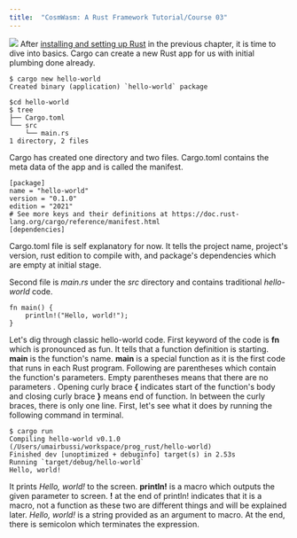 ```yaml
---
title:  "CosmWasm: A Rust Framework Tutorial/Course 03"
---
```

![](/assets/images/hello-world.avif)
After [installing and setting up Rust](https://engineerhead.github.io/2023/09/03/cosmwasm-rust-framework-tutorial-course-02.html) in the previous chapter, it is time to dive into basics. Cargo can create a new Rust app for us with initial plumbing done already.

    $ cargo new hello-world
    Created binary (application) `hello-world` package
    
    $cd hello-world
    $ tree
    ├── Cargo.toml
	└── src
	    └── main.rs
	1 directory, 2 files

Cargo has created one directory and two files. Cargo.toml contains the meta data of the app and is called the manifest.

    [package]
    name = "hello-world"
    version = "0.1.0"
    edition = "2021"
    # See more keys and their definitions at https://doc.rust-lang.org/cargo/reference/manifest.html
    [dependencies]

Cargo.toml file is self explanatory for now. It tells the project name, project's version, rust edition to compile with, and package's dependencies which are empty at initial stage.

Second file is *main.rs* under the *src* directory and contains traditional *hello-world* code.

    fn main() {
	    println!("Hello, world!");
    }

Let's dig through classic hello-world code. First keyword of the code is **fn** which is pronounced as fun. It tells that a function definition is starting. **main**  is the function's name. **main** is a special function as it is the first code that runs in each Rust program. Following are parentheses which contain the function's parameters. Empty parentheses means that there are no parameters . Opening curly brace **{** indicates start of the function's body and closing curly brace **}** means end of function.
In between the curly braces, there is only one line. First, let's see
what it does by running the following command in terminal.

    $ cargo run
    Compiling hello-world v0.1.0 (/Users/umairbussi/workspace/prog_rust/hello-world)
    Finished dev [unoptimized + debuginfo] target(s) in 2.53s
    Running `target/debug/hello-world`
    Hello, world!

It prints *Hello, world!* to the screen. **println!** is a macro which outputs the given parameter to screen. **!** at the end of println! indicates that it is a macro, not a function as these two are different things and will be explained later. *Hello, world!* is a string provided as an argument to macro. At the end, there is semicolon which terminates the expression.